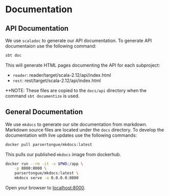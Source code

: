 # Documentation

## API Documentation

We use `scaladoc` to generate our API documentation. To generate API documentaion use the following command:

```bash
sbt doc
```

This will generate HTML pages documenting the API for each subproject:

- `reader`: reader/target/scala-2.12/api/index.html
- `rest`: rest/target/scala-2.12/api/index.html

**NOTE: These files are copied to the `docs/api` directory when the command `sbt documentize` is used.

## General Documentation

We use `mkdocs` to generate our site documentation from markdown. Markdown source files are located under the `docs` directory. To develop the documentation with live updates use the following commands:

```bash
docker pull parsertongue/mkdocs:latest
```

This pulls our published `mkdocs` image from dockerhub.

```bash
docker run --rm -it -v $PWD:/app \
    -p 8000:8000 \
    parsertongue/mkdocs:latest \
    mkdocs serve -a 0.0.0.0:8000
```

Open your browser to [localhost:8000](http://localhost:80000).
